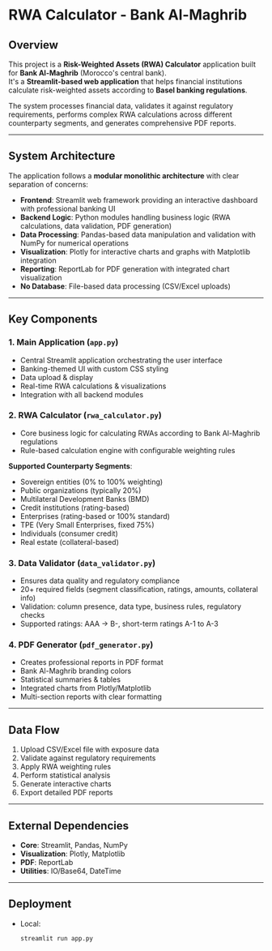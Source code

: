 # RWA Calculator - Bank Al-Maghrib

## Overview
This project is a **Risk-Weighted Assets (RWA) Calculator** application built for **Bank Al-Maghrib** (Morocco's central bank).  
It's a **Streamlit-based web application** that helps financial institutions calculate risk-weighted assets according to **Basel banking regulations**.  

The system processes financial data, validates it against regulatory requirements, performs complex RWA calculations across different counterparty segments, and generates comprehensive PDF reports.

---

## System Architecture
The application follows a **modular monolithic architecture** with clear separation of concerns:

- **Frontend**: Streamlit web framework providing an interactive dashboard with professional banking UI  
- **Backend Logic**: Python modules handling business logic (RWA calculations, data validation, PDF generation)  
- **Data Processing**: Pandas-based data manipulation and validation with NumPy for numerical operations  
- **Visualization**: Plotly for interactive charts and graphs with Matplotlib integration  
- **Reporting**: ReportLab for PDF generation with integrated chart visualization  
- **No Database**: File-based data processing (CSV/Excel uploads)  

---

## Key Components

### 1. Main Application (`app.py`)
- Central Streamlit application orchestrating the user interface  
- Banking-themed UI with custom CSS styling  
- Data upload & display  
- Real-time RWA calculations & visualizations  
- Integration with all backend modules  

### 2. RWA Calculator (`rwa_calculator.py`)
- Core business logic for calculating RWAs according to Bank Al-Maghrib regulations  
- Rule-based calculation engine with configurable weighting rules  

**Supported Counterparty Segments**:
- Sovereign entities (0% to 100% weighting)  
- Public organizations (typically 20%)  
- Multilateral Development Banks (BMD)  
- Credit institutions (rating-based)  
- Enterprises (rating-based or 100% standard)  
- TPE (Very Small Enterprises, fixed 75%)  
- Individuals (consumer credit)  
- Real estate (collateral-based)  

### 3. Data Validator (`data_validator.py`)
- Ensures data quality and regulatory compliance  
- 20+ required fields (segment classification, ratings, amounts, collateral info)  
- Validation: column presence, data type, business rules, regulatory checks  
- Supported ratings: AAA → B-, short-term ratings A-1 to A-3  

### 4. PDF Generator (`pdf_generator.py`)
- Creates professional reports in PDF format  
- Bank Al-Maghrib branding colors  
- Statistical summaries & tables  
- Integrated charts from Plotly/Matplotlib  
- Multi-section reports with clear formatting  

---

## Data Flow
1. Upload CSV/Excel file with exposure data  
2. Validate against regulatory requirements  
3. Apply RWA weighting rules  
4. Perform statistical analysis  
5. Generate interactive charts  
6. Export detailed PDF reports  

---

## External Dependencies
- **Core**: Streamlit, Pandas, NumPy  
- **Visualization**: Plotly, Matplotlib  
- **PDF**: ReportLab  
- **Utilities**: IO/Base64, DateTime  

---

## Deployment
- Local:  
  ```bash
  streamlit run app.py
